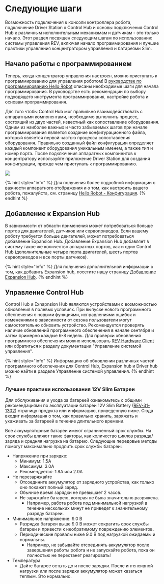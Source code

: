 # Следующие шаги

Возможность подключения к консоли контроллера робота, подключение Driver Station к Control Hub и основы подключения Control Hub к различным исполнительным механизмам и датчикам - это только начало. Этот раздел посвящен следующим шагам по использованию системы управления REV, включая начало программирования и лучшие практики управления концентратором управления и батареями Slim.

## Начало работы с программированием &#x20;

Теперь, когда концентратор управления настроен, можно приступать к программированию для управления роботом! В [руководстве по программированию Hello Robot](../programming/hello-robot-introduction-to-programming.md) описаны необходимые шаги для начала программирования. В руководстве есть рекомендации по выбору подходящего инструмента программирования, настройке робота и основам программирования.

Для того чтобы Control Hub мог правильно взаимодействовать с аппаратными компонентами, необходимо выполнить процесс, состоящий из двух частей, известный как сопоставление оборудования. Одним из наиболее важных и часто забываемых шагов при начале программирования является создание конфигурационного файла, который является первой частью процесса сопоставления оборудования. Правильно созданный файл конфигурации определяет каждый компонент оборудования уникальным именем, а также тип и номер порта. После подключения аппаратных компонентов к концентратору используйте приложение Driver Station для создания конфигурации, прежде чем приступать к программированию.

![](https://2589213514-files.gitbook.io/\~/files/v0/b/gitbook-legacy-files/o/assets%2F-M4\_pJHI8HTuZFQTNfcy%2F-M\_vq2eddt\_lpo7B4SoZ%2F-M\_w9VuqOatKGRtqwaGG%2Fconfiguring.svg?alt=media\&token=9974d9ca-2706-47ab-a3be-f909e3e09140)

{% hint style="info" %}
Для получения более подробной информации о важности аппаратного отображения и о том, как настроить вашего робота, пожалуйста, см. страницу [Hello Robot - Конфигурация](../programming/hello-robot-configuration.md).&#x20;
{% endhint %}

## Добавление к Expansion Hub

В зависимости от области применения может потребоваться больше портов для двигателей, датчиков или сервоприводов. Если вашему роботу требуется больше двигателей, может потребоваться добавление Expansion Hub. Добавление Expansion Hub добавляет в систему такое же количество аппаратных портов, как и один Control Hub (дополнительные четыре порта двигателей, шесть портов сервоприводов и все порты датчиков).

{% hint style="info" %}
Для получения дополнительной информации о том, как добавить Expansion hub, посетите нашу страницу [Добавление Expansion Hub](../dobavlenie-dopolnitelnykh-motorov/adding-an-expansion-hub.md).
{% endhint %}

## Управление Control Hub

Control Hub и Exnapnsion Hub являются устройствами с возможностью обновления в полевых условиях. При выпуске нового программного обеспечения с новыми функциями, исправлениями ошибок и изменениями в зависимости от сезона пользователи могут самостоятельно обновить устройство. Рекомендуется проверять наличие обновлений программного обеспечения в начале сентября и затем примерно каждые 6-8 недель. Для проверки обновлений программного обеспечения можно использовать [REV Hardware Client](../updating-and-managing/rev-hardware-client.md) или обратиться к разделу документации "Управление системой управления".

{% hint style="info" %}
Информацию об обновлении различных частей программного обеспечения для Control Hub, Expansion hub и Driver hub можно найти в разделе Управление системой управления.
{% endhint %}

### Лучшие практики использования 12V Slim Батареи

Для обслуживания и ухода за батареей ознакомьтесь с общими рекомендациями по эксплуатации батареи 12V Slim Battery ([REV-31-1302](https://www.revrobotics.com/rev-31-1302/)) страницу продукта или информацию, приведенную ниже. Сюда входит информация о том, как правильно хранить, заряжать и ухаживать за батареей в течение длительного времени.

Все аккумуляторные батареи имеют ограниченный срок службы. На срок службы влияют такие факторы, как количество циклов разряда/заряда и средняя нагрузка на батарею. Следующие передовые методы помогут максимально продлить срок службы батареи:

* Напряжение при зарядке:
  * Минимум: 1.5A
  * Максимум: 3.0A
  * Рекомендуется: 1.8A или 2.0A
* Не перезаряжайте
  * Отсоедините аккумулятор от зарядного устройства, как только оно покажет полный заряд.
  * Обычное время зарядки не превышает 2 часов.
  * Не заряжайте батарею, которая не была значительно разряжена.
    * Например, работа робота под минимальной нагрузкой в течение нескольких минут не приведет к значительному разряду батареи.
* Минимальное напряжение: 9.0 В
  * Разрядка батареи выше 9.0 В может сократить срок службы батареи и привести к необратимому повреждению элементов.
  * Периодические провалы ниже 9.0 В под нагрузкой ожидаемы и нормальны.
    * Например, не забывайте отсоединять аккумулятор после завершения работы робота и не запускайте робота, пока он полностью не перестанет реагировать!
* Температура
  * Дайте батарее остыть до и после зарядки. После интенсивной нагрузки или после зарядки аккумулятор может казаться теплым. Это нормально.

